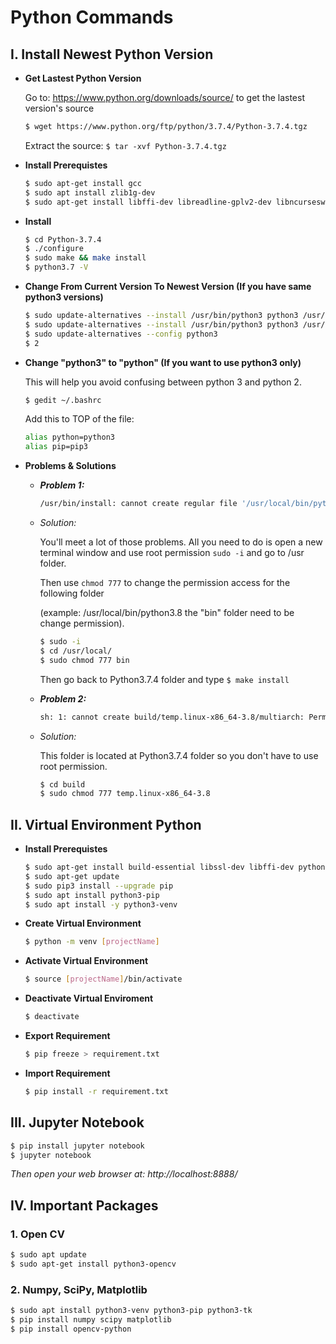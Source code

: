 # Python Commands

## I. Install Newest Python Version

<ul>
<li><b>Get Lastest Python Version </b></li>

Go to: https://www.python.org/downloads/source/ to get the lastest version's source
```sh
$ wget https://www.python.org/ftp/python/3.7.4/Python-3.7.4.tgz
```
Extract the source: `$ tar -xvf Python-3.7.4.tgz `
<li><b>Install Prerequistes</b></li>

```sh
$ sudo apt-get install gcc
$ sudo apt install zlib1g-dev 
$ sudo apt-get install libffi-dev libreadline-gplv2-dev libncursesw5-dev libssl-dev libsqlite3-dev tk-dev libgdbm-dev libc6-dev libbz2-dev
```
<li><b>Install</b></li>
  
```sh
$ cd Python-3.7.4
$ ./configure
$ sudo make && make install
$ python3.7 -V
```
<li><b>Change From Current Version To Newest Version (If you have same python3 versions)</b></li>

```sh
$ sudo update-alternatives --install /usr/bin/python3 python3 /usr/bin/python3.6 1
$ sudo update-alternatives --install /usr/bin/python3 python3 /usr/bin/python3.7 2
$ sudo update-alternatives --config python3
$ 2
```
<li><b>Change "python3" to "python" (If you want to use python3 only)</b></li>

This will help you avoid confusing between python 3 and python 2.

```sh
$ gedit ~/.bashrc
```
Add this to TOP of the file:
```sh
alias python=python3
alias pip=pip3
```

<li><b>Problems & Solutions</b></li>
<ul>
<li><b><i>Problem 1:</i></b></li>

```sh
/usr/bin/install: cannot create regular file '/usr/local/bin/python3.8': Permission denied
```

<li><i>Solution:</i></li>

You'll meet a lot of those problems. All you need to do is open a new terminal window and use root permission ```sudo -i``` and go to /usr folder. 

Then use ```chmod 777``` to change the permission access for the following folder

(example: /usr/local/bin/python3.8 the "bin" folder need to be change permission).

```sh
$ sudo -i
$ cd /usr/local/
$ sudo chmod 777 bin
```

Then go back to Python3.7.4 folder and type ```$ make install```

<li><b><i>Problem 2:</i></b></li>

```sh
sh: 1: cannot create build/temp.linux-x86_64-3.8/multiarch: Permission denied
```
<li><i>Solution:</i></li>

This folder is located at Python3.7.4 folder so you don't have to use root permission.

```sh
$ cd build
$ sudo chmod 777 temp.linux-x86_64-3.8
```
</ul>
</ul>

## II. Virtual Environment Python

<ul>
<li><b>Install Prerequistes</b></li>
	
```sh
$ sudo apt-get install build-essential libssl-dev libffi-dev python-dev
$ sudo apt-get update
$ sudo pip3 install --upgrade pip 
$ sudo apt install python3-pip
$ sudo apt install -y python3-venv
```

<li><b>Create Virtual Environment</b></li>

```sh
$ python -m venv [projectName]
```

<li><b>Activate Virtual Environment</b></li>

```sh
$ source [projectName]/bin/activate
```

<li><b>Deactivate Virtual Enviroment</b></li>

```sh
$ deactivate
```

<li><b>Export Requirement </b></li>

```sh
$ pip freeze > requirement.txt
```

<li><b>Import Requirement </b></li>

```sh
$ pip install -r requirement.txt
```

</ul>

## III. Jupyter Notebook

```sh
$ pip install jupyter notebook
$ jupyter notebook
```
*Then open your web browser at: http://localhost:8888/*

## IV. Important Packages

### 1. Open CV

```sh 
$ sudo apt update 
$ sudo apt-get install python3-opencv
```

### 2. Numpy, SciPy, Matplotlib

```sh 
$ sudo apt install python3-venv python3-pip python3-tk
$ pip install numpy scipy matplotlib
$ pip install opencv-python
```
